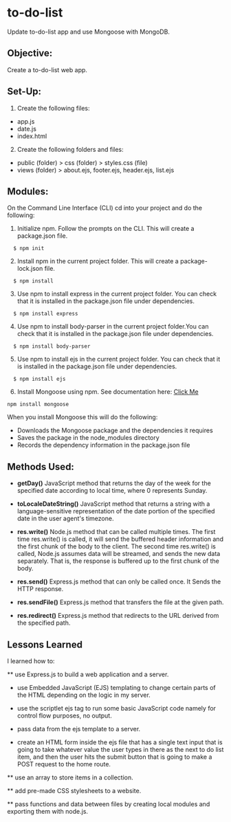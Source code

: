 # to-do-list
Update to-do-list app and use Mongoose with MongoDB.

## Objective:
Create a to-do-list web app.

## Set-Up:
1) Create the following files:
* app.js
* date.js
* index.html

2) Create the following folders and files:
* public (folder) > css (folder) > styles.css (file)
* views (folder) > about.ejs, footer.ejs, header.ejs, list.ejs

## Modules:
On the Command Line Interface (CLI) cd into your project and do the following:
1) Initialize npm. Follow the prompts on the CLI. This will create a package.json file.
```
  $ npm init
```

2) Install npm in the current project folder. This will create a package-lock.json file. 
```
  $ npm install
```

3) Use npm to install express in the current project folder. You can check that it is installed in the package.json file under dependencies. 
```
  $ npm install express
```

4) Use npm to install body-parser in the current project folder.You can check that it is installed in the package.json file under dependencies. 
```
  $ npm install body-parser
```

5) Use npm to install ejs in the current project folder. You can check that it is installed in the package.json file under dependencies. 
```
  $ npm install ejs
```

6) Install Mongoose using npm. See documentation here: [Click Me](https://www.npmjs.com/package/mongoose) 
```
npm install mongoose
```

When you install Mongoose this will do the following:
* Downloads the Mongoose package and the dependencies it requires
* Saves the package in the node_modules directory
* Records the dependency information in the package.json file 

## Methods Used:
* **getDay()** JavaScript method that returns the day of the week for the specified date according to local time, where 0 represents Sunday.

* **toLocaleDateString()** JavaScript method that returns a string with a language-sensitive representation of the date portion of the specified date in the user agent's timezone.

* **res.write()** Node.js method that can be called multiple times. The first time res.write() is called, it will send the buffered header information and the first chunk of the body to the client. The second time res.write() is called, Node.js assumes data will be streamed, and sends the new data separately. That is, the response is buffered up to the first chunk of the body.

* **res.send()** Express.js method that can only be called once. It Sends the HTTP response.

* **res.sendFile()** Express.js method that transfers the file at the given path. 

* **res.redirect()** Express.js method that redirects to the URL derived from the specified path.


## Lessons Learned
I learned how to:

** use Express.js to build a web application and a server.

* use Embedded JavaScript (EJS) templating to change certain parts of the HTML depending on the logic in my server.

* use the scriptlet ejs tag to run some basic JavaScript code namely for control flow purposes, no output.

* pass data from the ejs template to a server.

* create an HTML form inside the ejs file that has a single text input that is going to take whatever value the user types in there as the next to do list item, and then the user hits the submit button that is going to make a POST request to the home route.

** use an array to store items in a collection.

** add pre-made CSS stylesheets to a website.

** pass functions and data between files by creating local modules and exporting them with node.js.